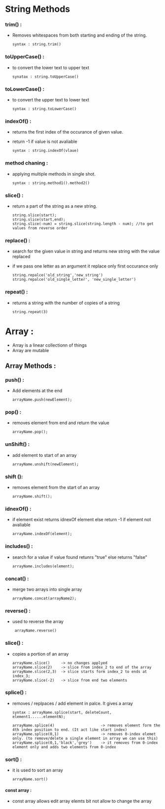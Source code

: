 # String Methods

### trim() :
- Removes whitespaces from both starting and ending of the string.

    ```
    syntax : string.trim()
    ```

### toUpperCase() :
- to convert the lower text to upper text

    ```   
    synatax : string.toUpperCase()
    ```

### toLowerCase() :
- to convert the upper text to lower text

    ```   
    syntax : string.toLowerCase()
    ```

### indexOf() :
- returns the first index of the occurance of given value. 
- return -1 if value is not avaliable

    ```   
    syntax : string.indexOf(vlaue)
    ```

### method chaning : 
- applying multiple methods in single shot.

    ```   
    syntax : string.method1().method2()
    ```

### slice() :
- return a part of the string as a new string.

    ```   
    string.slice(start);
    string.slice(start,end);
    string.slice(-num) = string.slice(string.length - num); //to get values from reverse order 
    ```

### replace() :
- search for the given value in string and returns new string with the value replaced
- if we pass one letter as an argument it replace only first occurance only

    ```
    string.repalce('old_string','new_string')
    string.repalce('old_single_letter', 'new_single_letter')
    ```

### repeat() :
- returns a string with the number of copies of a string

    ```
    string.repeat(3)
    ``` 

# Array :
- Array is a linear collectionn of things 
- Array are mutable

## Array Methods :

### push() :
- Add elements at the end

    ```
    arrayName.push(newElement); 
    ```

### pop() :
- removes element from end and return the value

    ```
    arrayName.pop();
    ```

### unShift() :
- add element to start of an array

    ```
    arrayName.unshift(newElement);
    ```

### shift ():
- removes element from the start of an array

    ```
    arrayName.shift();
    ```

### idnexOf() :
- if element exist returns idnexOf element else return -1 if element not avaliable

    ```
    arrayName.indexOf(element);
    ```
### includes() : 
- search for a value if value found retunrs "true" else returns "false"

    ```
    arrayName.includes(element);
    ```
### concat() :
- merge two arrays into single array

    ```
    arrayName.concat(arrayName2);
     ```

### reverse() :
- used to reverse the array

   ```
    arrayName.reverse()
    ```
### slice() :
- copies a portion of an array

    ```
    arrayName.slice()     -> no changes applyed
    arrayName.slice(2)    -> slice from index_2 to end of the array
    arrayName.slice(2,3)  -> slice starts form index_2 to ends at index_3;
    arrayName.slice(-2)   -> slice from end two elements  
    ```

### splice() :
- removes / replpaces / add element in palce. It gives a array

    ```
    syntax : arrayName.splice(start, deleteCount, element1......elementN);

    arrayName.splice(4)                     -> removes element form the 4th index position to end. (It act like start index)
    arrayName.splice(0,1)                   -> removes 0-index elemet only. (to remove/delete a single element in array we can use this)
    arrayName.splice(0,1,'black','grey')    -> it removes from 0-index element only and adds two elements from 0-index  
    ```

### sort() :
- it is used to sort an array

    ```
    arrayName.sort()
    ```

#### const array :
- const array allows edit array elemts bit not allow to change the array
